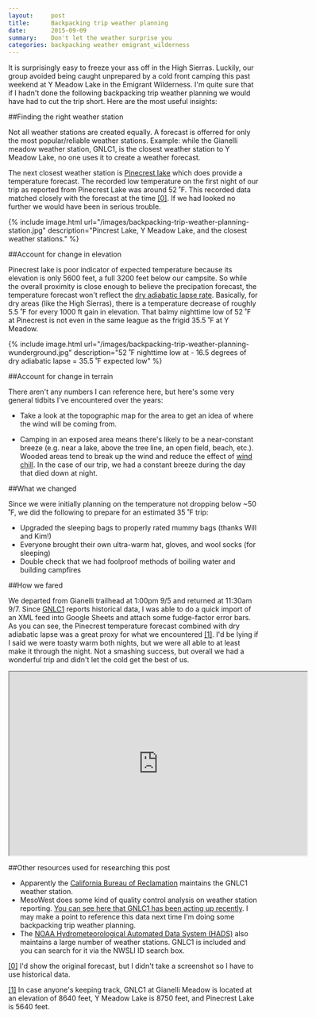 ```yaml
---
layout:     post
title:      Backpacking trip weather planning
date:       2015-09-09 
summary:    Don't let the weather surprise you
categories: backpacking weather emigrant_wilderness
---
```


It is surprisingly easy to freeze your ass off in the High Sierras. Luckily, our group avoided being caught unprepared by a cold front camping this past weekend at Y Meadow Lake in the Emigrant Wilderness. I'm quite sure that if I hadn't done the following backpacking trip weather planning we would have had to cut the trip short. Here are the most useful insights:

##Finding the right weather station

Not all weather stations are created equally. A forecast is offerred for only the most popular/reliable weather stations. Example: while the Gianelli meadow weather station, GNLC1, is the closest weather station to Y Meadow Lake, no one uses it to create a weather forecast. 

The next closest weather station is [Pinecrest lake](http://www.wunderground.com/weather-forecast/zmw:95364.1.99999) which does provide a temperature forecast. The recorded low temperature on the first night of our trip as reported from Pinecrest Lake was around 52 ˚F. This recorded data matched closely with the forecast at the time <a id="00" href="#01">[0]</a>. If we had looked no further we would have been in serious trouble. 

{% include image.html url="/images/backpacking-trip-weather-planning-station.jpg" description="Pincrest Lake, Y Meadow Lake, and the closest weather stations." %}

##Account for change in elevation

Pinecrest lake is poor indicator of expected temperature because its elevation is only 5600 feet, a full 3200 feet below our campsite. So while the overall proximity is close enough to believe the precipation forecast, the temperature forecast won't reflect the [dry adiabatic lapse rate](https://en.wikipedia.org/wiki/Lapse_rate#Dry_adiabatic_lapse_rate). Basically, for dry areas (like the High Sierras), there is a temperature decrease of roughly 5.5 ˚F for every 1000 ft gain in elevation. That balmy nighttime low of 52 ˚F at Pinecrest is not even in the same league as the frigid 35.5 ˚F at Y Meadow. 

{% include image.html url="/images/backpacking-trip-weather-planning-wunderground.jpg" description="52 ˚F nighttime low at - 16.5 degrees of dry adiabatic lapse = 35.5 ˚F expected low" %}

##Account for change in terrain

There aren't any numbers I can reference here, but here's some very general tidbits I've encountered over the years:

* Take a look at the topographic map for the area to get an idea of where the wind will be coming from. 

* Camping in an exposed area means there's likely to be a near-constant breeze (e.g. near a lake, above the tree line, an open field, beach, etc.). Wooded areas tend to break up the wind and reduce the effect of [wind chill](https://en.wikipedia.org/wiki/Wind_chill). In the case of our trip, we had a constant breeze during the day that died down at night. 

##What we changed

Since we were initially planning on the temperature not dropping below ~50 ˚F, we did the following to prepare for an estimated 35 ˚F trip:

* Upgraded the sleeping bags to properly rated mummy bags (thanks Will and Kim!)
* Everyone brought their own ultra-warm hat, gloves, and wool socks (for sleeping)
* Double check that we had foolproof methods of boiling water and building campfires

##How we fared

We departed from Gianelli trailhead at 1:00pm 9/5 and returned at 11:30am 9/7. Since [GNLC1](http://weather.gladstonefamily.net/site/GNLC1) reports historical data, I was able to do a quick import of an XML feed into Google Sheets and attach some fudge-factor error bars. As you can see, the Pinecrest temperature forecast combined with dry adiabatic lapse was a great proxy for what we encountered <a id="01" href="#11">[1]</a>. I'd be lying if I said we were toasty warm both nights, but we were all able to at least make it through the night. Not a smashing success, but overall we had a wonderful trip and didn't let the cold get the best of us. 

<iframe style="width:600px; height:370px; display: block; margin-left: auto; margin-right: auto" src="https://docs.google.com/spreadsheets/d/1gqB1HuNTizQlu8ioeg1sK1vmAPiAskvv_XlFTggFbbM/pubchart?oid=1664143097&amp;format=interactive"></iframe>

##Other resources used for researching this post

* Apparently the [California Bureau of Reclamation](http://cdec.water.ca.gov/cgi-progs/queryF?s=GNL&d=07-Sep-2015+11:10&span=51hours) maintains the GNLC1 weather station. 
* MesoWest does some kind of quality control analysis on weather station reporting. [You can see here that GNLC1 has been acting up recently](http://fam.nwcg.gov/roman/cgi-bin/meso_base_past.cgi?stn=GNLC1&unit=0&time=LOCAL&day1=5&month1=09&year1=2015&hour1=0). I may make a point to reference this data next time I'm doing some backpacking trip weather planning. 
* The [NOAA Hydrometeorological Automated Data System (HADS)](http://www.nws.noaa.gov/oh/hads/) also maintains a large number of weather stations. GNLC1 is included and you can search for it via the NWSLI ID search box.   


<a id="01" href="#00">[0]</a> I'd show the original forecast, but I didn't take a screenshot so I have to use historical data.

<a id="01" href="#11">[1]</a> In case anyone's keeping track, GNLC1 at Gianelli Meadow is located at an elevation of 8640 feet, Y Meadow Lake is 8750 feet, and Pinecrest Lake is 5640 feet. 
